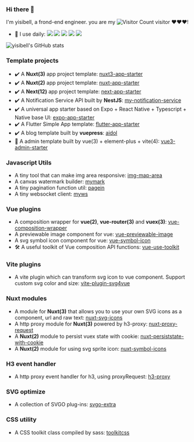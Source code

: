 ### Hi there 👋

<!--
**yisibell/yisibell** is a ✨ _special_ ✨ repository because its `README.md` (this file) appears on your GitHub profile.

Here are some ideas to get you started:

- 🔭 I’m currently working on ...
- 🌱 I’m currently learning ...
- 👯 I’m looking to collaborate on ...
- 🤔 I’m looking for help with ...
- 💬 Ask me about ...
- 📫 How to reach me: ...
- 😄 Pronouns: ...
- ⚡ Fun fact: ...
-->

I'm yisibell, a frond-end engineer. you are my ![Visitor Count](https://profile-counter.glitch.me/yisibell/count.svg) visitor ❤❤❤!


- 🚀 I use daily: ![](	https://img.shields.io/badge/TypeScript-007ACC?style=for-the-badge&logo=typescript&logoColor=white) ![](	https://img.shields.io/badge/Node.js-43853D?style=for-the-badge&logo=node.js&logoColor=white) ![](	https://img.shields.io/badge/Vue.js-35495E?style=for-the-badge&logo=vue.js&logoColor=4FC08D) ![](https://img.shields.io/badge/React-20232A?style=for-the-badge&logo=react&logoColor=61DAFB) ![](https://img.shields.io/badge/Dart-0175C2?style=for-the-badge&logo=dart&logoColor=white)


![yisibell's GitHub stats](https://github-readme-stats.vercel.app/api?username=yisibell&show_icons=true&theme=tokyonight)

### Template projects

- :heavy_check_mark: A **Nuxt(3)** app project template: [nuxt3-app-starter](https://github.com/yisibell/nuxt3-app-starter)
- :heavy_check_mark: A **Nuxt(2)** app project template: [nuxt-app-starter](https://github.com/yisibell/nuxt-app-starter)
- :heavy_check_mark: A **Next(12)** app project template: [next-app-starter](https://github.com/yisibell/next-app-starter)
- :heavy_check_mark: A Notification Service API built by **NestJS**: [my-notification-service](https://github.com/yisibell/my-notification-service)
- :heavy_check_mark: A universal app starter based on Expo + React Native + Typescript + Native base UI: [expo-app-starter](https://github.com/yisibell/expo-app-starter)
- :heavy_check_mark: A Flutter Simple App template: [flutter-app-starter](https://github.com/yisibell/flutter-app-starter)
- :heavy_check_mark: A blog template built by **vuepress**: [aidol](https://github.com/yisibell/aidol)
- 🚧 A admin template built by vue(3) + element-plus + vite(4): [vue3-admin-starter](https://github.com/yisibell/vue3-admin-starter)


### Javascript Utils

- A tiny tool that can make img area responsive: [img-map-area](https://github.com/yisibell/img-map-area)
- A canvas watermark builder: [mymark](https://github.com/yisibell/mymark)
- A tiny pagination function util: [pagein](https://github.com/yisibell/pagein)
- A tiny websocket client: [myws](https://github.com/yisibell/myws)

### Vue plugins

- A composition wrapper for **vue(2)**, **vue-router(3)** and **vuex(3)**: [vue-composition-wrapper](https://github.com/yisibell/vue-composition-wrapper)
- A previewable image component for vue: [vue-previewable-image](https://github.com/yisibell/vue-previewable-image)
- A svg symbol icon component for vue: [vue-symbol-icon](https://github.com/yisibell/vue-symbol-icon)
- 🛠️ A useful toolkit of Vue composition API functions: [vue-use-toolkit](https://github.com/yisibell/vue-use-toolkit)

### Vite plugins

- A vite plugin which can transform svg icon to vue component. Support custom svg color and size: [vite-plugin-svg4vue](https://github.com/yisibell/vite-plugin-svg4vue)

### Nuxt modules

- A module for **Nuxt(3)** that allows you to use your own SVG icons as a component, url and raw text: [nuxt-svg-icons](https://github.com/yisibell/nuxt-svg-icons)
- A http proxy module for **Nuxt(3)** powered by h3-proxy: [nuxt-proxy-request](https://github.com/yisibell/nuxt-proxy-request)
- A **Nuxt(2)** module to persist vuex state with cookie: [nuxt-persiststate-with-cookie](https://github.com/yisibell/nuxt-persiststate-with-cookie)
- A **Nuxt(2)** module for using svg sprite icon: [nuxt-symbol-icons](https://github.com/yisibell/nuxt-symbol-icons)

### H3 event handler

- A http proxy event handler for h3, using proxyRequest: [h3-proxy](https://github.com/yisibell/h3-proxy)

### SVG optimize

- A collection of SVGO plug-ins: [svgo-extra](https://github.com/yisibell/svgo-extra)

### CSS utility

- A CSS toolkit class compiled by sass: [toolkitcss](https://github.com/yisibell/toolkitcss)
